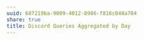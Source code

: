 ```yaml
---
uuid: 687219ba-9009-4012-8986-f816c048a784
share: true
title: Discord Queries Aggregated by Day
---
```

